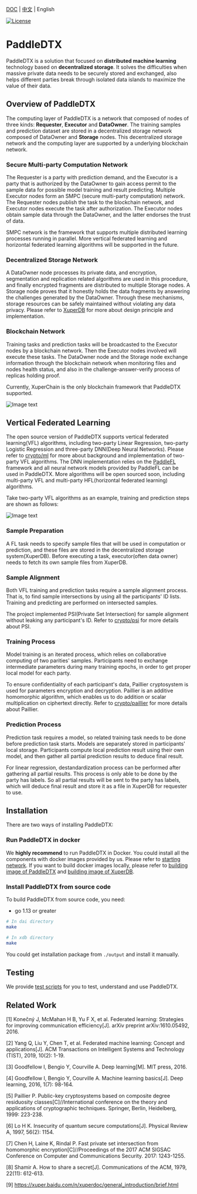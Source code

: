 [DOC](https://paddledtx.readthedocs.io/zh_CN/v2.0.0) | [中文](./README_CN.md) | English

[![License](https://img.shields.io/badge/license-Apache%202-blue.svg)](LICENSE)

# PaddleDTX
PaddleDTX is a solution that focused on **distributed machine learning** technology based on **decentralized storage**. It solves the difficulties when massive private data needs to be securely stored and exchanged, also helps different parties break through isolated data islands to maximize the value of their data. 

## Overview of PaddleDTX
The computing layer of PaddleDTX is a network that composed of nodes of three kinds: **Requester**, **Executor** and **DataOwner**. The training samples and prediction dataset are stored in a decentralized storage network composed of DataOwner and **Storage** nodes. This decentralized storage network and the computing layer are supported by a underlying blockchain network.

### Secure Multi-party Computation Network
The Requester is a party with prediction demand, and the Executor is a party that is authorized by the DataOwner to gain access permit to the sample data for possible model training and result predicting. Multiple Executor nodes form an SMPC (secure multi-party computation) network. The Requester nodes publish the task to the blockchain network, and Executor nodes execute the task after authorization. The Executor nodes obtain sample data through the DataOwner, and the latter endorses the trust of data.

SMPC network is the framework that supports multiple distributed learning processes running in parallel. More vertical federated learning and horizontal federated learning algorithms will be supported in the future.

### Decentralized Storage Network
A DataOwner node processes its private data, and encryption, segmentation and replication related algorithms are used in this procedure, and finally encrypted fragments are distributed to multiple Storage nodes. A Storage node proves that it honestly holds the data fragments by answering the challenges generated by the DataOwner. Through these mechanisms, storage resources can be safely maintained without violating any data privacy. Please refer to [XuperDB](./xdb/README.md) for more about design principle and implementation. 

### Blockchain Network
Training tasks and prediction tasks will be broadcasted to the Executor nodes by a blockchain network. Then the Executor nodes involved will execute these tasks. The DataOwner node and the Storage node exchange information through the blockchain network when monitoring files and nodes health status, and also in the challenge-answer-verify process of replicas holding proof.

Currently, XuperChain is the only blockchain framework that PaddleDTX supported.

![Image text](./images/architecture.png)

## Vertical Federated Learning
The open source version of PaddleDTX supports vertical federated learning(VFL) algorithms, including two-party Linear Regression, two-party Logistic Regression and three-party DNN(Deep Neural Networks). 
Please refer to [crypto/ml](./crypto/core/machine_learning) for more about background and implementation of two-party VFL algorithms. 
The DNN implementation relies on the [PaddleFL](https://github.com/PaddlePaddle/PaddleFL) framework and all neural network models provided by PaddleFL can be used in PaddleDTX.
More algorithms will be open sourced soon, including multi-party VFL and multi-party HFL(horizontal federated learning) algorithms. 

Take two-party VFL algorithms as an example, training and prediction steps are shown as follows:

![Image text](./images/vertical_learning.png)

### Sample Preparation
A FL task needs to specify sample files that will be used in computation or prediction, and these files are stored in the decentralized storage system(XuperDB). Before executing a task, executor(often data owner) needs to fetch its own sample files from XuperDB.

### Sample Alignment
Both VFL training and prediction tasks require a sample alignment process. That is, to find sample intersections by using all the participants' ID lists. Training and predicting are performed on intersected samples.

The project implemented PSI(Private Set Intersection) for sample alignment without leaking any participant's ID. Refer to [crypto/psi](./crypto/core/machine_learning/linear_regression/gradient_descent/mpc_vertical/psi.go) for more details about PSI.

### Training Process
Model training is an iterated process, which relies on collaborative computing of two parities' samples. Participants need to exchange intermediate parameters during many training epochs, in order to get proper local model for each party.

To ensure confidentiality of each participant's data, Paillier cryptosystem is used for parameters encryption and decryption. Paillier is an additive homomorphic algorithm, which enables us to do addition or scalar multiplication on ciphertext directly. Refer to [crypto/paillier](./crypto/common/math/homomorphism/paillier/paillier.go) for more details about Paillier.

### Prediction Process
Prediction task requires a model, so related training task needs to be done before prediction task starts. Models are separately stored in participants' local storage. Participants compute local prediction result using their own model, and then gather all partial prediction results to deduce final result.

For linear regression, destandardization process can be performed after gathering all partial results. This process is only able to be done by the party has labels. So all partial results will be sent to the party has labels, which will deduce final result and store it as a file in XuperDB for requester to use.

## Installation
There are two ways of installing PaddleDTX:

### Run PaddleDTX in docker
We **highly recommend** to run PaddleDTX in Docker.
You could install all the components with docker images provided by us. Please refer to [starting network](./testdata/README.md). If you want to build docker images locally, please refer to [building image of PaddleDTX](./dai/build_image.sh) and [building image of XuperDB](./xdb/build_image.sh).

### Install PaddleDTX from source code
To build PaddleDTX from source code, you need:

* go 1.13 or greater
```sh
# In dai directory
make

# In xdb directory 
make
```
You could get installation package from `./output` and install it manually.

## Testing
We provide [test scripts](./scripts/README.md) for you to test, understand and use PaddleDTX.


## Related Work
[1] Konečný J, McMahan H B, Yu F X, et al. Federated learning: Strategies for improving communication efficiency[J]. arXiv preprint arXiv:1610.05492, 2016.

[2] Yang Q, Liu Y, Chen T, et al. Federated machine learning: Concept and applications[J]. ACM Transactions on Intelligent Systems and Technology (TIST), 2019, 10(2): 1-19.

[3] Goodfellow I, Bengio Y, Courville A. Deep learning[M]. MIT press, 2016.

[4] Goodfellow I, Bengio Y, Courville A. Machine learning basics[J]. Deep learning, 2016, 1(7): 98-164.

[5] Paillier P. Public-key cryptosystems based on composite degree residuosity classes[C]//International conference on the theory and applications of cryptographic techniques. Springer, Berlin, Heidelberg, 1999: 223-238.

[6] Lo H K. Insecurity of quantum secure computations[J]. Physical Review A, 1997, 56(2): 1154.

[7] Chen H, Laine K, Rindal P. Fast private set intersection from homomorphic encryption[C]//Proceedings of the 2017 ACM SIGSAC Conference on Computer and Communications Security. 2017: 1243-1255.

[8] Shamir A. How to share a secret[J]. Communications of the ACM, 1979, 22(11): 612-613.

[9] https://xuper.baidu.com/n/xuperdoc/general_introduction/brief.html
